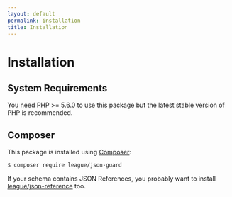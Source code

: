 ```yaml
---
layout: default
permalink: installation
title: Installation
---
```


# Installation

## System Requirements

You need PHP >= 5.6.0 to use this package but the latest stable version of PHP is recommended.

## Composer

This package is installed using [Composer](https://getcomposer.org/):

```bash
$ composer require league/json-guard
```

If your schema contains JSON References, you probably want to install [league/json-reference](//json-reference.thephpleague.com) too.
